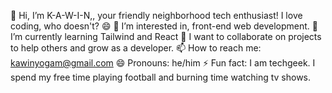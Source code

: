 👋 Hi, I’m K-A-W-I-N,, your friendly neighborhood tech enthusiast! I love coding, who doesn't?  😄
👀 I’m interested in, front-end web development.
🌱 I’m currently learning Tailwind and React
💞️ I want to collaborate on projects to help others and grow as a developer.
📫 How to reach me: kawinyogam@gmail.com
😄 Pronouns: he/him
⚡ Fun fact: I am techgeek. I spend my free time playing football and burning time watching tv shows.
<!---
CodeNinjaSecrets/CodeNinjaSecrets is a ✨ special ✨ repository because its `README.md` (this file) appears on your GitHub profile.
You can click the Preview link to take a look at your changes.
--->
